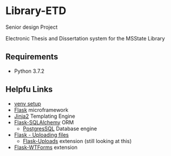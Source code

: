 # Library-ETD

Senior design Project

Electronic Thesis and Dissertation system for the MSState Library

## Requirements

- Python 3.7.2

## Helpfu Links

- [venv setup](http://flask.pocoo.org/docs/1.0/installation/)
- [Flask](http://flask.pocoo.org/) microframework
- [Jinja2](http://jinja.pocoo.org/) Templating Engine
- [Flask-SQLAlchemy](http://flask-sqlalchemy.pocoo.org/2.3/) ORM
  - [PostgresSQL](https://www.postgresql.org/) Database engine
- [Flask - Uploading files](http://flask.pocoo.org/docs/1.0/patterns/fileuploads/)
  - [Flask-Uploads](https://pythonhosted.org/Flask-Uploads/) extension (still looking at this)
- [Flask-WTForms](https://flask-wtf.readthedocs.io/en/stable/index.html#) extension
